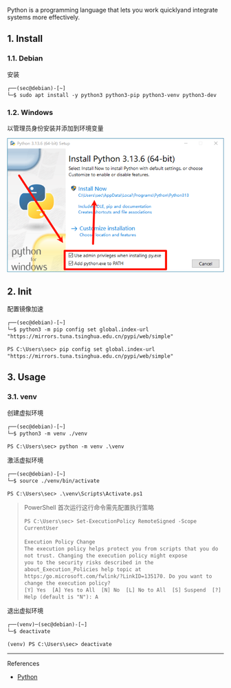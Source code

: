 Python is a programming language that lets you work quicklyand integrate systems more effectively.

## 1. Install

### 1.1. Debian

安装

```
┌──(sec@debian)-[~]
└─$ sudo apt install -y python3 python3-pip python3-venv python3-dev
```

### 1.2. Windows

以管理员身份安装并添加到环境变量

![以管理员身份安装并添加到环境变量](./../../../../image/Python/%E4%BB%A5%E7%AE%A1%E7%90%86%E5%91%98%E8%BA%AB%E4%BB%BD%E5%AE%89%E8%A3%85%E5%B9%B6%E6%B7%BB%E5%8A%A0%E5%88%B0%E7%8E%AF%E5%A2%83%E5%8F%98%E9%87%8F.png)

## 2. Init

配置镜像加速

```
┌──(sec@debian)-[~]
└─$ python3 -m pip config set global.index-url "https://mirrors.tuna.tsinghua.edu.cn/pypi/web/simple"
```

```
PS C:\Users\sec> pip config set global.index-url "https://mirrors.tuna.tsinghua.edu.cn/pypi/web/simple"
```

## 3. Usage

### 3.1. venv

创建虚拟环境

```
┌──(sec@debian)-[~]
└─$ python3 -m venv ./venv
```

```
PS C:\Users\sec> python -m venv .\venv
```

激活虚拟环境

```
┌──(sec@debian)-[~]
└─$ source ./venv/bin/activate
```

```
PS C:\Users\sec> .\venv\Scripts\Activate.ps1
```

> PowerShell 首次运行这行命令需先配置执行策略
>
> ```
> PS C:\Users\sec> Set-ExecutionPolicy RemoteSigned -Scope CurrentUser
> 
> Execution Policy Change
> The execution policy helps protect you from scripts that you do not trust. Changing the execution policy might expose
> you to the security risks described in the about_Execution_Policies help topic at
> https:/go.microsoft.com/fwlink/?LinkID=135170. Do you want to change the execution policy?
> [Y] Yes  [A] Yes to All  [N] No  [L] No to All  [S] Suspend  [?] Help (default is "N"): A
> ```

退出虚拟环境

```
┌──(venv)─(sec@debian)-[~]
└─$ deactivate
```

```
(venv) PS C:\Users\sec> deactivate
```

---

References

- [Python](https://www.python.org/)

